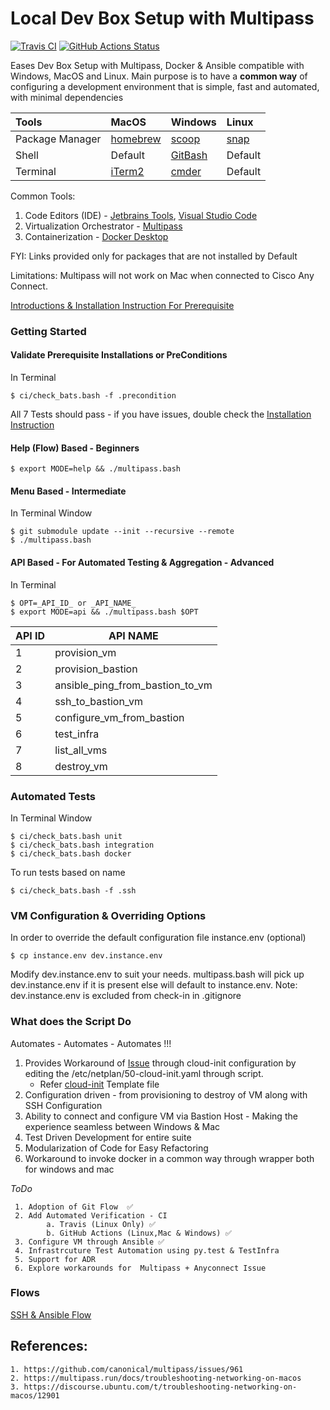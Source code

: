 # Local Dev Box Setup with Multipass 

[![Travis CI](https://img.shields.io/travis/rajasoun/multipass-dev-box/master.svg?label=TravisCI&style=flat-square)](https://travis-ci.org/rajasoun/multipass-dev-box) 
[![GitHub Actions Status](https://img.shields.io/github/workflow/status/rajasoun/multipass-dev-box/CI?label=GithubActions&style=flat-square)](https://github.com/rajasoun/multipass-dev-box/actions)

Eases Dev Box Setup with Multipass, Docker & Ansible compatible with Windows, MacOS and Linux.
Main purpose is to have a **common way** of configuring a development environment that is simple, fast and automated,
with minimal dependencies 

| Tools           | MacOS      | Windows   | Linux   |
|:----------------|:-----------|:----------|:--------|
| Package Manager | [homebrew] | [scoop]   | [snap]  |
| Shell           | Default    | [GitBash] | Default |
| Terminal        | [iTerm2]   | [cmder]   | Default |

Common Tools:
1. Code Editors (IDE) - [Jetbrains Tools], [Visual Studio Code]
2. Virtualization Orchestrator - [Multipass]
3. Containerization - [Docker Desktop]

FYI: Links provided only for packages that are not installed by Default

Limitations: Multipass will not work on Mac when connected to Cisco Any Connect. 

[Introductions & Installation Instruction For Prerequisite](docs/installation_instruction.md)

### Getting Started 

#### Validate Prerequisite Installations or PreConditions 

In Terminal 

```SHELL
$ ci/check_bats.bash -f .precondition
```

All 7 Tests should pass - if you have issues, double check the [Installation Instruction](docs/installation_instruction.md)

#### Help (Flow) Based - Beginners 

```SHELL
$ export MODE=help && ./multipass.bash
```

#### Menu Based - Intermediate 

In Terminal Window

```SHELL
$ git submodule update --init --recursive --remote
$ ./multipass.bash
```

#### API Based - For Automated Testing & Aggregation - Advanced

In Terminal 
   
```SHELL
$ OPT=_API_ID_ or _API_NAME_
$ export MODE=api && ./multipass.bash $OPT
```

| API ID |              API NAME           |
|--------|---------------------------------|
| 1      | provision_vm                    |
| 2      | provision_bastion               |
| 3      | ansible_ping_from_bastion_to_vm |
| 4      | ssh_to_bastion_vm               |
| 5      | configure_vm_from_bastion       |
| 6      | test_infra                      |
| 7      | list_all_vms                    | 
| 8      | destroy_vm                      | 


### Automated Tests

In Terminal Window

```SHELL
$ ci/check_bats.bash unit
$ ci/check_bats.bash integration
$ ci/check_bats.bash docker
```

To run tests based on name 
```SHELL
$ ci/check_bats.bash -f .ssh
```

### VM Configuration & Overriding Options

In order to override the default configuration file instance.env (optional)
``` SHELL
$ cp instance.env dev.instance.env
```

Modify dev.instance.env to suit your needs. multipass.bash will pick up dev.instance.env if it is present else
will default to instance.env.
Note: dev.instance.env is excluded from check-in in .gitignore


### What does the Script Do
Automates - Automates - Automates !!!

1. Provides Workaround of [Issue](https://discourse.ubuntu.com/t/troubleshooting-networking-on-macos/12901) 
through cloud-init configuration by editing the /etc/netplan/50-cloud-init.yaml through script.
    * Refer [cloud-init](config/templates/cloud-init-template.yaml) Template file
2. Configuration driven - from provisioning to destroy of VM along with SSH Configuration
3. Ability to connect and configure VM via Bastion Host - Making the experience seamless between Windows & Mac 
4. Test Driven Development for entire suite
5. Modularization of Code for Easy Refactoring
6. Workaround to invoke docker in a common way through wrapper both for windows and mac


*ToDo*

     1. Adoption of Git Flow  ✅
     2. Add Automated Verification - CI 
            a. Travis (Linux Only) ✅
            b. GitHub Actions (Linux,Mac & Windows) ✅
     3. Configure VM through Ansible ✅
     4. Infrastrcuture Test Automation using py.test & TestInfra
     5. Support for ADR
     6. Explore workarounds for  Multipass + Anyconnect Issue



### Flows

[SSH & Ansible Flow](docs/ssh_ansible_flows.md)

References:
---
    1. https://github.com/canonical/multipass/issues/961
    2. https://multipass.run/docs/troubleshooting-networking-on-macos
    3. https://discourse.ubuntu.com/t/troubleshooting-networking-on-macos/12901
    

[Homebrew]: https://brew.sh/
[Scoop]: https://scoop.sh/
[snap]: https://codeburst.io/how-to-install-and-use-snap-on-ubuntu-18-04-9fcb6e3b34f9
[GitBash]: https://git-scm.com/
[iTerm2]: https://iterm2.com/
[cmder]: https://cmder.net/
[Jetbrains Tools]: https://www.jetbrains.com/
[Visual Studio Code]: https://code.visualstudio.com/
[Multipass]: https://multipass.run/
[Docker Desktop]: https://www.docker.com/products/docker-desktop